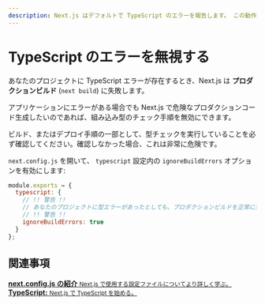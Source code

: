 ```yaml
---
description: Next.js はデフォルトで TypeScript のエラーを報告します。 この動作を止めるにはこちらをご覧ください。
---
```


# TypeScript のエラーを無視する

あなたのプロジェクトに TypeScript エラーが存在するとき、Next.js は **プロダクションビルド** (`next build`) に失敗します。

アプリケーションにエラーがある場合でも Next.js で危険なプロダクションコード生成したいのであれば、組み込み型のチェック手順を無効にできます。

ビルド、またはデプロイ手順の一部として、型チェックを実行していることを必ず確認してください。確認しなかった場合、これは非常に危険です。

`next.config.js` を開いて、 `typescript` 設定内の `ignoreBuildErrors` オプションを有効にします:

```js
module.exports = {
  typescript: {
    // !! 警告 !!
    // あなたのプロジェクトに型エラーがあったとしても、プロダクションビルドを正常に完了するために危険な許可をする。
    // !! 警告 !!
    ignoreBuildErrors: true
  }
};
```

## 関連事項

<div class="card">
  <a href="/docs/api-reference/next.config.js/introduction.md">
    <b>next.config.js の紹介</b>
    <small>Next.js で使用する設定ファイルについてより詳しく学ぶ。</small>
  </a>
</div>

<div class="card">
  <a href="/docs/basic-features/typescript.md">
    <b>TypeScript:</b>
    <small>Next.js で TypeScript を始める。</small>
  </a>
</div>
